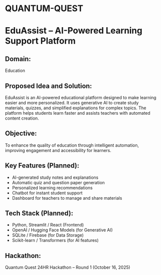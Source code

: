 # QUANTUM-QUEST

# EduAssist – AI-Powered Learning Support Platform

## Domain:
Education

## Proposed Idea and Solution:
EduAssist is an AI-powered educational platform designed to make learning easier and more personalized. It uses generative AI to create study materials, quizzes, and simplified explanations for complex topics. The platform helps students learn faster and assists teachers with automated content creation.

## Objective:
To enhance the quality of education through intelligent automation, improving engagement and accessibility for learners.

## Key Features (Planned):
- AI-generated study notes and explanations  
- Automatic quiz and question paper generation  
- Personalized learning recommendations  
- Chatbot for instant student support  
- Dashboard for teachers to manage and share materials  

## Tech Stack (Planned):
- Python, Streamlit / React (Frontend)  
- OpenAI / Hugging Face Models (for Generative AI)  
- SQLite / Firebase (for Data Storage)  
- Scikit-learn / Transformers (for AI features)

## Hackathon:
Quantum Quest 24HR Hackathon – Round 1 (October 16, 2025)
